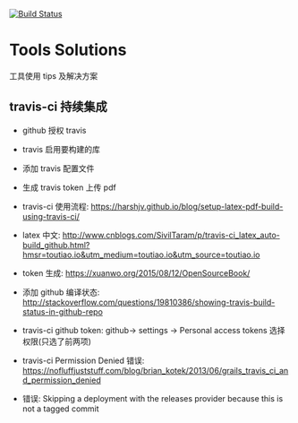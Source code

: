 [![Build Status](https://travis-ci.org/HereChen/Tools-Solutions.svg?branch=master)](https://travis-ci.org/HereChen/Tools-Solutions)

# Tools Solutions

工具使用 tips 及解决方案

## travis-ci 持续集成

- github 授权 travis
- travis 启用要构建的库
- 添加 travis 配置文件
- 生成 travis token 上传 pdf

- travis-ci 使用流程: <https://harshjv.github.io/blog/setup-latex-pdf-build-using-travis-ci/>
- latex 中文: <http://www.cnblogs.com/SivilTaram/p/travis-ci_latex_auto-build_github.html?hmsr=toutiao.io&utm_medium=toutiao.io&utm_source=toutiao.io>
- token 生成: <https://xuanwo.org/2015/08/12/OpenSourceBook/>
- 添加 github 编译状态: <http://stackoverflow.com/questions/19810386/showing-travis-build-status-in-github-repo>

- travis-ci github token: github-> settings -> Personal access tokens 选择权限(只选了前两项)
- travis-ci Permission Denied 错误: <https://nofluffjuststuff.com/blog/brian_kotek/2013/06/grails_travis_ci_and_permission_denied>
- 错误: Skipping a deployment with the releases provider because this is not a tagged commit
